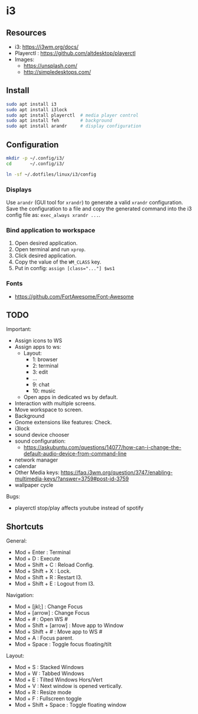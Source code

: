 # i3

## Resources

- i3: https://i3wm.org/docs/
- Playerctl : https://github.com/altdesktop/playerctl
- Images:
  - https://unsplash.com/
  - http://simpledesktops.com/

## Install

```bash
sudo apt install i3
sudo apt install i3lock
sudo apt install playerctl  # media player control
sudo apt install feh        # background
sudo apt install arandr     # display configuration
```

## Configuration

```bash
mkdir -p ~/.config/i3/
cd       ~/.config/i3/

ln -sf ~/.dotfiles/linux/i3/config
```

### Displays

Use `arandr` (GUI tool for `xrandr`) to generate a valid `xrandr` configuration.
Save the configuration to a file and copy the generated command into the i3 config file as: `exec_always xrandr ...`.

### Bind application to workspace

1. Open desired application.
2. Open terminal and run `xprop`.
3. Click desired application.
4. Copy the value of the `WM_CLASS` key.
5. Put in config: `assign [class="..."] $ws1`

### Fonts

- https://github.com/FortAwesome/Font-Awesome


## TODO

Important:
- Assign icons to WS
- Assign apps to ws:
	- Layout:
		- 1: browser
		- 2: terminal
		- 3: edit
		- ...
		- 9: chat
		- 10: music
	- Open apps in dedicated ws by default.
- Interaction with multiple screens.
- Move workspace to screen.
- Background
- Gnome extensions like features: Check.
- i3lock
- sound device chooser
- sound configuration:
	- https://askubuntu.com/questions/14077/how-can-i-change-the-default-audio-device-from-command-line
- network manager
- calendar
- Other Media keys: https://faq.i3wm.org/question/3747/enabling-multimedia-keys/?answer=3759#post-id-3759
- wallpaper cycle

Bugs:
- playerctl stop/play affects youtube instead of spotify

## Shortcuts

General:
- Mod + Enter           : Terminal
- Mod + D               : Execute
- Mod + Shift + C       : Reload Config.
- Mod + Shift + X       : Lock.
- Mod + Shift + R       : Restart I3.
- Mod + Shift + E       : Logout from I3.

Navigation:
- Mod + [jkl;]          : Change Focus
- Mod + [arrow]         : Change Focus
- Mod + #               : Open WS #
- Mod + Shift + [arrow] : Move app to Window
- Mod + Shift + #       : Move app to WS #
- Mod + A               : Focus parent.
- Mod + Space           : Toggle focus floating/tilt

Layout:
- Mod + S               : Stacked Windows
- Mod + W               : Tabbed Windows
- Mod + E               : Tilted Windows Hors/Vert
- Mod + V               : Next window is opened vertically.
- Mod + R               : Resize mode
- Mod + F               : Fullscreen toggle
- Mod + Shift + Space   : Toggle floating window

